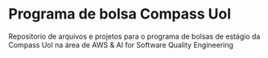 # Programa de bolsa Compass Uol
Repositorio de arquivos e projetos para o programa de bolsas de estágio da Compass Uol na área de AWS &amp; AI for Software Quality Engineering
